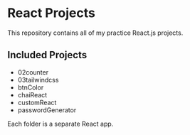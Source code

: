# React Projects

This repository contains all of my practice React.js projects.

## Included Projects

- 02counter
- 03tailwindcss
- btnColor
- chaiReact
- customReact
- passwordGenerator

Each folder is a separate React app.